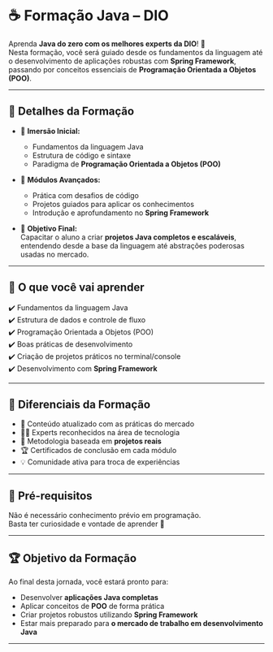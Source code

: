 # ☕ Formação Java – DIO  

Aprenda **Java do zero com os melhores experts da DIO**! 🚀  
Nesta formação, você será guiado desde os fundamentos da linguagem até o desenvolvimento de aplicações robustas com **Spring Framework**, passando por conceitos essenciais de **Programação Orientada a Objetos (POO)**.  

---

## 📖 Detalhes da Formação  

- 🔹 **Imersão Inicial:**  
  - Fundamentos da linguagem Java  
  - Estrutura de código e sintaxe  
  - Paradigma de **Programação Orientada a Objetos (POO)**  

- 🔹 **Módulos Avançados:**  
  - Prática com desafios de código  
  - Projetos guiados para aplicar os conhecimentos  
  - Introdução e aprofundamento no **Spring Framework**  

- 🔹 **Objetivo Final:**  
  Capacitar o aluno a criar **projetos Java completos e escaláveis**, entendendo desde a base da linguagem até abstrações poderosas usadas no mercado.  

---

## 🎯 O que você vai aprender  

✔️ Fundamentos da linguagem Java  
✔️ Estrutura de dados e controle de fluxo  
✔️ Programação Orientada a Objetos (POO)  
✔️ Boas práticas de desenvolvimento  
✔️ Criação de projetos práticos no terminal/console  
✔️ Desenvolvimento com **Spring Framework**  

---

## 🚀 Diferenciais da Formação  

- 📌 Conteúdo atualizado com as práticas do mercado  
- 👨‍🏫 Experts reconhecidos na área de tecnologia  
- 🧩 Metodologia baseada em **projetos reais**  
- 🏆 Certificados de conclusão em cada módulo  
- 💡 Comunidade ativa para troca de experiências  

---

## 📌 Pré-requisitos  

Não é necessário conhecimento prévio em programação.  
Basta ter curiosidade e vontade de aprender 🚀  

---

## 🏆 Objetivo da Formação  

Ao final desta jornada, você estará pronto para:  

- Desenvolver **aplicações Java completas**  
- Aplicar conceitos de **POO** de forma prática  
- Criar projetos robustos utilizando **Spring Framework**  
- Estar mais preparado para **o mercado de trabalho em desenvolvimento Java**  

---
